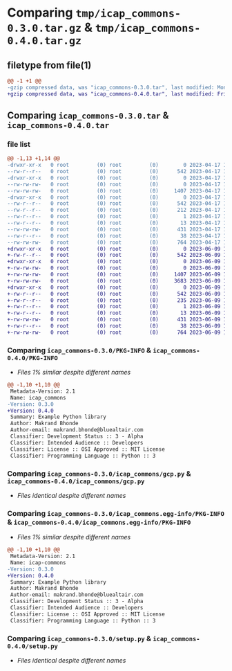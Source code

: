 # Comparing `tmp/icap_commons-0.3.0.tar.gz` & `tmp/icap_commons-0.4.0.tar.gz`

## filetype from file(1)

```diff
@@ -1 +1 @@
-gzip compressed data, was "icap_commons-0.3.0.tar", last modified: Mon Apr 17 10:42:30 2023, max compression
+gzip compressed data, was "icap_commons-0.4.0.tar", last modified: Fri Jun  9 10:40:38 2023, max compression
```

## Comparing `icap_commons-0.3.0.tar` & `icap_commons-0.4.0.tar`

### file list

```diff
@@ -1,13 +1,14 @@
-drwxr-xr-x   0 root         (0) root         (0)        0 2023-04-17 10:42:30.985393 icap_commons-0.3.0/
--rw-r--r--   0 root         (0) root         (0)      542 2023-04-17 10:42:30.985393 icap_commons-0.3.0/PKG-INFO
-drwxr-xr-x   0 root         (0) root         (0)        0 2023-04-17 10:42:30.983562 icap_commons-0.3.0/icap_commons/
--rw-rw-rw-   0 root         (0) root         (0)        0 2023-04-17 10:42:17.000000 icap_commons-0.3.0/icap_commons/__init__.py
--rw-rw-rw-   0 root         (0) root         (0)     1407 2023-04-17 10:42:17.000000 icap_commons-0.3.0/icap_commons/gcp.py
-drwxr-xr-x   0 root         (0) root         (0)        0 2023-04-17 10:42:30.984478 icap_commons-0.3.0/icap_commons.egg-info/
--rw-r--r--   0 root         (0) root         (0)      542 2023-04-17 10:42:30.000000 icap_commons-0.3.0/icap_commons.egg-info/PKG-INFO
--rw-r--r--   0 root         (0) root         (0)      212 2023-04-17 10:42:30.000000 icap_commons-0.3.0/icap_commons.egg-info/SOURCES.txt
--rw-r--r--   0 root         (0) root         (0)        1 2023-04-17 10:42:30.000000 icap_commons-0.3.0/icap_commons.egg-info/dependency_links.txt
--rw-r--r--   0 root         (0) root         (0)       13 2023-04-17 10:42:30.000000 icap_commons-0.3.0/icap_commons.egg-info/top_level.txt
--rw-rw-rw-   0 root         (0) root         (0)      431 2023-04-17 10:42:17.000000 icap_commons-0.3.0/pyproject.toml
--rw-r--r--   0 root         (0) root         (0)       38 2023-04-17 10:42:30.985393 icap_commons-0.3.0/setup.cfg
--rw-rw-rw-   0 root         (0) root         (0)      764 2023-04-17 10:42:17.000000 icap_commons-0.3.0/setup.py
+drwxr-xr-x   0 root         (0) root         (0)        0 2023-06-09 10:40:38.601754 icap_commons-0.4.0/
+-rw-r--r--   0 root         (0) root         (0)      542 2023-06-09 10:40:38.601754 icap_commons-0.4.0/PKG-INFO
+drwxr-xr-x   0 root         (0) root         (0)        0 2023-06-09 10:40:38.600754 icap_commons-0.4.0/icap_commons/
+-rw-rw-rw-   0 root         (0) root         (0)        0 2023-06-09 10:40:27.000000 icap_commons-0.4.0/icap_commons/__init__.py
+-rw-rw-rw-   0 root         (0) root         (0)     1407 2023-06-09 10:40:27.000000 icap_commons-0.4.0/icap_commons/gcp.py
+-rw-rw-rw-   0 root         (0) root         (0)     3683 2023-06-09 10:40:27.000000 icap_commons-0.4.0/icap_commons/pubsub.py
+drwxr-xr-x   0 root         (0) root         (0)        0 2023-06-09 10:40:38.601754 icap_commons-0.4.0/icap_commons.egg-info/
+-rw-r--r--   0 root         (0) root         (0)      542 2023-06-09 10:40:38.000000 icap_commons-0.4.0/icap_commons.egg-info/PKG-INFO
+-rw-r--r--   0 root         (0) root         (0)      235 2023-06-09 10:40:38.000000 icap_commons-0.4.0/icap_commons.egg-info/SOURCES.txt
+-rw-r--r--   0 root         (0) root         (0)        1 2023-06-09 10:40:38.000000 icap_commons-0.4.0/icap_commons.egg-info/dependency_links.txt
+-rw-r--r--   0 root         (0) root         (0)       13 2023-06-09 10:40:38.000000 icap_commons-0.4.0/icap_commons.egg-info/top_level.txt
+-rw-rw-rw-   0 root         (0) root         (0)      431 2023-06-09 10:40:27.000000 icap_commons-0.4.0/pyproject.toml
+-rw-r--r--   0 root         (0) root         (0)       38 2023-06-09 10:40:38.601754 icap_commons-0.4.0/setup.cfg
+-rw-rw-rw-   0 root         (0) root         (0)      764 2023-06-09 10:40:27.000000 icap_commons-0.4.0/setup.py
```

### Comparing `icap_commons-0.3.0/PKG-INFO` & `icap_commons-0.4.0/PKG-INFO`

 * *Files 1% similar despite different names*

```diff
@@ -1,10 +1,10 @@
 Metadata-Version: 2.1
 Name: icap_commons
-Version: 0.3.0
+Version: 0.4.0
 Summary: Example Python library
 Author: Makrand Bhonde
 Author-email: makrand.bhonde@bluealtair.com
 Classifier: Development Status :: 3 - Alpha
 Classifier: Intended Audience :: Developers
 Classifier: License :: OSI Approved :: MIT License
 Classifier: Programming Language :: Python :: 3
```

### Comparing `icap_commons-0.3.0/icap_commons/gcp.py` & `icap_commons-0.4.0/icap_commons/gcp.py`

 * *Files identical despite different names*

### Comparing `icap_commons-0.3.0/icap_commons.egg-info/PKG-INFO` & `icap_commons-0.4.0/icap_commons.egg-info/PKG-INFO`

 * *Files 1% similar despite different names*

```diff
@@ -1,10 +1,10 @@
 Metadata-Version: 2.1
 Name: icap-commons
-Version: 0.3.0
+Version: 0.4.0
 Summary: Example Python library
 Author: Makrand Bhonde
 Author-email: makrand.bhonde@bluealtair.com
 Classifier: Development Status :: 3 - Alpha
 Classifier: Intended Audience :: Developers
 Classifier: License :: OSI Approved :: MIT License
 Classifier: Programming Language :: Python :: 3
```

### Comparing `icap_commons-0.3.0/setup.py` & `icap_commons-0.4.0/setup.py`

 * *Files identical despite different names*

